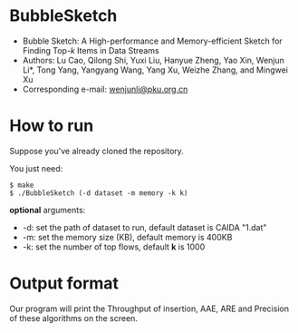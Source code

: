 # BubbleSketch

* Bubble Sketch: A High-performance and Memory-efficient Sketch for Finding Top-$k$ Items in Data Streams
* Authors: Lu Cao, Qilong Shi, Yuxi Liu, Hanyue Zheng, Yao Xin, Wenjun Li*, Tong Yang, Yangyang Wang, Yang Xu, Weizhe Zhang, and Mingwei Xu 
* Corresponding e-mail: wenjunli@pku.org.cn

# How to run

Suppose you've already cloned the repository.

You just need:

```
$ make
$ ./BubbleSketch (-d dataset -m memory -k k)
```

**optional** arguments:

- -d: set the path of dataset to run, default dataset is CAIDA "1.dat"
- -m: set the memory size (KB), default memory is 400KB
- -k: set the number of top flows, default **k** is 1000

# Output format

Our program will print the Throughput of insertion, AAE, ARE and Precision of these algorithms on the screen.
